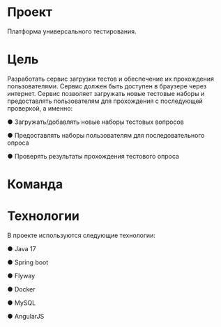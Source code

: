 # Проект
Платформа универсального тестирования.
# Цель
Разработать сервис загрузки тестов и обеспечение их прохождения пользователями. Сервис должен быть доступен в браузере через интернет.
Сервис позволяет загружать новые тестовые наборы и предоставлять пользователям для прохождения с последующей проверкой, а именно:

● Загружать/добавлять новые наборы тестовых вопросов

● Предоставлять наборы пользователям для последовательного опроса

● Проверять результаты прохождения тестового опроса

# Команда

# Технологии

В проекте используются следующие технологии:

● Java 17

● Spring boot

● Flyway

● Docker

● MySQL

● AngularJS